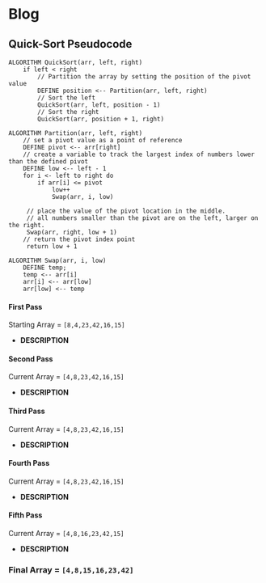 # Blog
## Quick-Sort Pseudocode
```aidl
ALGORITHM QuickSort(arr, left, right)
    if left < right
        // Partition the array by setting the position of the pivot value
        DEFINE position <-- Partition(arr, left, right)
        // Sort the left
        QuickSort(arr, left, position - 1)
        // Sort the right
        QuickSort(arr, position + 1, right)

ALGORITHM Partition(arr, left, right)
    // set a pivot value as a point of reference
    DEFINE pivot <-- arr[right]
    // create a variable to track the largest index of numbers lower than the defined pivot
    DEFINE low <-- left - 1
    for i <- left to right do
        if arr[i] <= pivot
            low++
            Swap(arr, i, low)

     // place the value of the pivot location in the middle.
     // all numbers smaller than the pivot are on the left, larger on the right.
     Swap(arr, right, low + 1)
    // return the pivot index point
     return low + 1

ALGORITHM Swap(arr, i, low)
    DEFINE temp;
    temp <-- arr[i]
    arr[i] <-- arr[low]
    arr[low] <-- temp
```
#### First Pass
Starting Array = `[8,4,23,42,16,15]`

- **DESCRIPTION**



#### Second Pass
Current Array = `[4,8,23,42,16,15]`

- **DESCRIPTION**


#### Third Pass
Current Array = `[4,8,23,42,16,15]`

- **DESCRIPTION**


#### Fourth Pass
Current Array = `[4,8,23,42,16,15]`

- **DESCRIPTION**


#### Fifth Pass
Current Array = `[4,8,16,23,42,15]`

- **DESCRIPTION**

### Final Array = `[4,8,15,16,23,42]`

